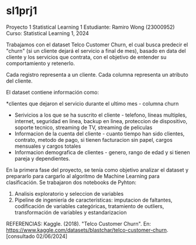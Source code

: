 # sl1prj1
Proyecto 1 Statistical Learning 1
Estudiante: Ramiro Wong (23000952)
Curso: Statistical Learning 1, 2024


Trabajamos con el dataset Telco Customer Churn, el cual busca predecir el "churn" (si un cliente dejará el servicio a final de mes), basado en data del cliente
y los servicios que contrata, con el objetivo de entender su comportamiento y retenerlo. 

Cada registro representa a un cliente. Cada columna representa un atributo del cliente.

El dataset contiene información como: 

*clientes que dejaron el servicio durante el ultimo mes - columna churn
* Serivicios a los que se ha suscrito el cliente - telefono, líneas multiples, internet, seguridad en linea, backup en linea, proteccion de dispositivo, 
soporte tecnico, streaming de TV, streaming de peliculas
* Informacion de la cuenta del cliente - cuanto tiempo han sido clientes, contrato, metodo de pago, si tienen facturacion sin papel, cargos mensuales y cargos totales
* Informacion demografica de clientes - genero, rango de edad y si tienen pareja y dependientes.

En la primera fase del proyecto, se tenía como objetivo analizar el dataset y prepararlo para cargarlo al algoritmo de Machine Learning
para clasificación. Se trabajaron dos notebooks de Pyhton:

1. Analisis exploratorio y seleccion de variables
2. Pipeline de ingeniería de características: imputacion de faltantes, codificación de variables categóricas, tratamiento de outliers, transformación de variables y estandarizacion


REFERENCIAS:
Kaggle. (2018). "Telco Customer Churn". En: https://www.kaggle.com/datasets/blastchar/telco-customer-churn. [consultado 02/06/2024]

